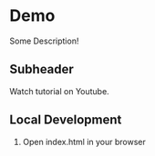 # Demo

Some Description!

## Subheader 

Watch tutorial on Youtube.

## Local Development

1. Open index.html in your browser